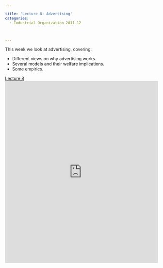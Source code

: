 ```yaml
---

title: 'Lecture 8: Advertising'
categories:
  - Industrial Organization 2011-12



---
```

This week we look at advertising, covering:

<ul><li>Different views on why advertising works.</li><li>Several models and their welfare implications.</li><li>Some empirics.</li></ul><a title="View Lecture 8 on Scribd" href="https://www.scribd.com/doc/73752626/Lecture-8" >Lecture 8</a><iframe src="https://www.scribd.com/embeds/73752626/content?start_page=1&view_mode=slideshow&access_key=key-p51y9ijyab7ykjhy0es" data-auto-height="true" data-aspect-ratio="1.33333333333333" scrolling="no" width="100%" height="600" frameborder="0"></iframe>